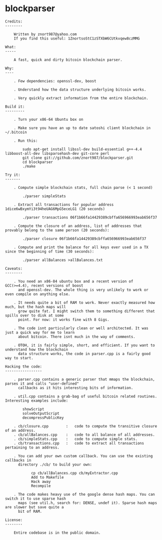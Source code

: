 blockparser
===========

    Credits:
    --------

        Written by znort987@yahoo.com
        If you find this useful: 1ZnortsoStC1zSTXbW6CUtkvqew8czMMG

    What:
    -----

        A fast, quick and dirty bitcoin blockchain parser.

    Why:
    ----

        . Few dependencies: openssl-dev, boost

        . Understand how the data structure underlying bitcoin works.

        . Very quickly extract information from the entire blockchain.

    Build it:
    ---------

        . Turn your x86-64 Ubuntu box on

        . Make sure you have an up to date satoshi client blockchain in ~/.bitcoin

        . Run this:

            sudo apt-get install libssl-dev build-essential g++-4.4 libboost-all-dev libsparsehash-dev git-core perl
            git clone git://github.com/znort987/blockparser.git
            cd blockparser
            ./make

    Try it:
    -------

        . Compute simple blockchain stats, full chain parse (< 1 second)

            ./parser simpleStats

        . Extract all transactions for popular address 1dice6wBxymYi3t94heUAG6MpG5eceLG1 (20 seconds)

            ./parser transactions 06f1b66fa14429389cbffa656966993eab656f37

        . Compute the closure of an address, list of addresses that provably belong to the same person (20 seconds):

            ./parser closure 06f1b66fa14429389cbffa656966993eab656f37

        . Compute and print the balance for all keys ever used in a TX since the beginning of time (30 seconds):

            ./parser allBalances >allBalances.txt

    Caveats:
    --------

        . You need an x86-84 ubuntu box and a recent version of GCC(>=4.4), recent versions of boost
          and openssl-dev. The whole thing is very unlikely to work or even compile on anything else.

        . It needs quite a bit of RAM to work. Never exactly measured how much, but the hash maps will
          grow quite fat. I might switch them to something different that spills over to disk at some
          point. For now: it works fine with 8 Gigs.

        . The code isnt particularly clean or well architected. It was just a quick way for me to learn
          about bitcoin. There isnt much in the way of comments.

        . OTOH, it is fairly simple, short, and efficient. If you want to understand how the blockchain
          data structure works, the code in parser.cpp is a fairly good way to start.

    Hacking the code:
    -----------------

        . parser.cpp contains a generic parser that mmaps the blockchain, parses it and calls "user-defined"
          callbacks as it hits interesting bits of information.

        . util.cpp contains a grab-bag of useful bitcoin related routines. Interesting examples include:

            showScript
            solveOutputScript
            decompressPublicKey

        . cb/closure.cpp        :   code to compute the transitive closure of an address.
        . cb/allBalances.cpp    :   code to all balance of all addresses.
        . cb/simpleStats.cpp    :   code to compute simple stats.
        . cb/transactions.cpp   :   code to extract all transactions pertaining to an address.

        . You can add your own custom callback. You can use the existing callbacks in
          directory ./cb/ to build your own:

                cp cb/allBalances.cpp cb/myExtractor.cpp
                Add to Makefile
                Hack away
                Recompile

        . The code makes heavy use of the google dense hash maps. You can switch it to use sparse hash
          maps (see util.h, search for: DENSE, undef it). Sparse hash maps are slower but save quite a
          bit of RAM.

    License:
    --------

        Entire codebase is in the public domain.

